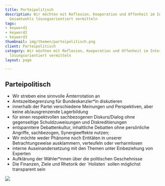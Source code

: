 ```yaml
---
title: Parteipolitisch
description: Wir möchten mit Reflexion, Kooperation und Offenheit im Interesse des
  Gesamtwohls lösungsorientiert vermitteln
tags:
- keyword1
- keyword2
- keyword3
thumbnail: img/themen/parteipolitisch.png
client: Parteipolitisch
category: Wir möchten mit Reflexion, Kooperation und Offenheit im Interesse des Gesamtwohls
  lösungsorientiert vermitteln
layout: page

---
```

## Parteipolitisch

* Wir streben eine sinnvolle Ämterrotation an
* Amtszeitbegrenzung für Bundeskanzler*in diskutieren
* innerhalb der Partei verschiedene Meinungen und Perspektiven, aber keine
  ab/ausgrenzende Lagerbildung
* für einen respektvollen sachbezogenen Diskurs/Dialog ohne gegenseitige
  Schuldzuweisungen und Diskreditierungen
* entspanntere Debattenkultur, inhaltliche Debatten ohne persönliche
  Angriffe, sachbezogen, Synergieeffekte nutzen;
* Wir möchte weder Phänome noch Entitäten in unserer Betrachtungsweise
  ausklammern, verteufeln oder verharmlosen
* interne Auseinandersetzung mit den Themen unter Einbeziehung von
  Experten
* Aufklärung der Wähler*innen über die politischen Geschehnisse
* Die Finanzen, Ziele und Rhetorik der ´Holisten´ sollen möglichst
  transparent sein

![](https://holisten.de/assets/img/content/Rathhaus.jpg)